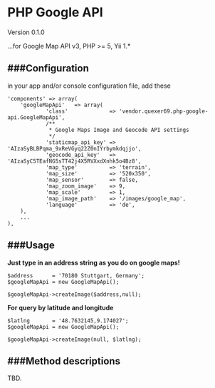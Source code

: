 PHP Google API
===

Version 0.1.0

...for Google Map API v3, PHP >= 5, Yii 1.*

###Configuration
---
in your app and/or console configuration file, add these

    'components' => array(
    	'googleMapApi'   => array(
    			'class'             => 'vendor.quexer69.php-google-api.GoogleMapApi',
                /**
                 * Google Maps Image and Geocode API settings
                 */
                'staticmap_api_key' => 'AIzaSyBLBPqma_9xReVGyq22Z0nIYrbymkdqjjo',
                'geocode_api_key'   => 'AIzaSyC5TEafNG5sTT42j4X5RVXxdXnhk5o4Bz8',
                'map_type'          => 'terrain',
                'map_size'          => '520x350',
                'map_sensor'        => false,
                'map_zoom_image'    => 9,
                'map_scale'         => 1,
                'map_image_path'    => '/images/google_map',
                'language'          => 'de',
    	),
		...
	),


###Usage
---

**Just type in an address string as you do on google maps!**

    $address 	  = '70180 Stuttgart, Germany';
    $googleMapApi = new GoogleMapApi();
    
    $googleMapApi->createImage($address,null);

**For query by latitude and longitude**

    $latlng 	  = '48.7632145,9.174027';
    $googleMapApi = new GoogleMapApi();

    $googleMapApi->createImage(null, $latlng);


###Method descriptions
---

TBD.
